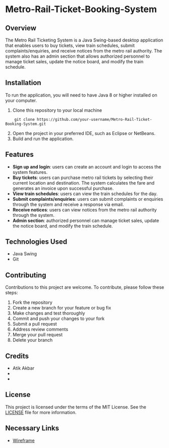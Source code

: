 # Metro-Rail-Ticket-Booking-System

## Overview
The Metro Rail Ticketing System is a Java Swing-based desktop application that enables users to buy tickets, view train schedules, submit complaints/enquiries, and receive notices from the metro rail authority. The system also has an admin section that allows authorized personnel to manage ticket sales, update the notice board, and modify the train schedule.

## Installation
To run the application, you will need to have Java 8 or higher installed on your computer.

1. Clone this repository to your local machine

```
    git clone https://github.com/your-username/Metro-Rail-Ticket-Booking-System.git
```

2. Open the project in your preferred IDE, such as Eclipse or NetBeans.
3. Build and run the application.

## Features
+ **Sign up and login**: users can create an account and login to access the system features.
+ **Buy tickets**: users can purchase metro rail tickets by selecting their current location and destination. The system calculates the fare and generates an invoice upon successful purchase.
+ **View train schedules**: users can view the train schedules for the day.
+ **Submit complaints/enquiries**: users can submit complaints or enquiries through the system and receive a response via email.
+ **Receive notices**: users can view notices from the metro rail authority through the system.
+ **Admin section**: authorized personnel can manage ticket sales, update the notice board, and modify the train schedule.

## Technologies Used
- Java Swing
- Git

## Contributing
Contributions to this project are welcome. To contribute, please follow these steps:

1. Fork the repository
2. Create a new branch for your feature or bug fix
3. Make changes and test thoroughly
4. Commit and push your changes to your fork
5. Submit a pull request
6. Address review comments
7. Merge your pull request
8. Delete your branch

## Credits
 + Atik Akbar
 + 
 + 

## License
This project is licensed under the terms of the MIT License. See the [LICENSE](LICENSE) file for more information.


## Necessary Links
+ [Wireframe](https://miro.com/welcomeonboard/djFXZDBwT1EySjQyYkhKOU51Ymo0SG90aERmeEZuZTI2V3YwMDNjMlpGR0dIQkxOUWJHZkxtV092OUg5SzdQaHwzNDU4NzY0NTUzNjkzMzkyOTIyfDI=?share_link_id=476500708881)
